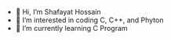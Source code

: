 - 👋 Hi, I’m Shafayat Hossain
- 👀 I’m interested in  coding C, C++, and Phyton
- 🌱 I’m currently learning C Program


<!---
shafayat58/shafayat58 is a ✨ special ✨ repository because its `README.md` (this file) appears on your GitHub profile.
You can click the Preview link to take a look at your changes.
--->
